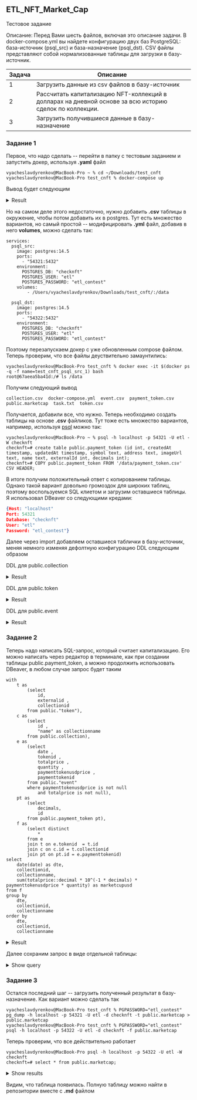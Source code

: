 ## ETL_NFT_Market_Cap

Тестовое задание

Описание:   Перед Вами шесть файлов, включая это описание задачи. В docker-compose.yml вы найдете конфигурацию
            двух баз PostgreSQL: база-источник (psql_src) и база-назначение (psql_dst). CSV файлы представляют собой
            нормализованные таблицы для загрузки в базу-источник.

| Задача      | Описание |
| ----------- | ----------- |
| 1      | Загрузить данные из csv файлов в базу-источник       |
| 2   | Рассчитать капитализацию NFT-коллекций в долларах на дневной основе за всю историю сделок по коллекции.        |
| 3 |Загрузить получившиеся данные в базу-назначение |

### Задание 1

Первое, что надо сделать -- перейти в папку с тестовым заданием и запустить докер, используя **.yaml** файл

```shell script
vyacheslavdyrenkov@MacBook-Pro ~ % cd ~/Downloads/test_cnft
vyacheslavdyrenkov@MacBook-Pro test_cnft % docker-compose up                  
```
Вывод будет следующим
<details> 
    <summary markdown="span">Result</summary>
	
```shell script
Starting test_cnft_psql_src_1 ... done
Starting test_cnft_psql_dst_1 ... done
Attaching to test_cnft_psql_dst_1, test_cnft_psql_src_1
psql_dst_1  | 
psql_dst_1  | PostgreSQL Database directory appears to contain a database; Skipping initialization
psql_dst_1  | 
psql_dst_1  | 2022-09-13 21:22:06.936 UTC [1] LOG:  starting PostgreSQL 14.5 (Debian 14.5-1.pgdg110+1) on x86_64-pc-linux-gnu, compiled by gcc (Debian 10.2.1-6) 10.2.1 20210110, 64-bit
psql_dst_1  | 2022-09-13 21:22:06.936 UTC [1] LOG:  listening on IPv4 address "0.0.0.0", port 5432
psql_dst_1  | 2022-09-13 21:22:06.936 UTC [1] LOG:  listening on IPv6 address "::", port 5432
psql_dst_1  | 2022-09-13 21:22:06.939 UTC [1] LOG:  listening on Unix socket "/var/run/postgresql/.s.PGSQL.5432"
psql_dst_1  | 2022-09-13 21:22:06.945 UTC [26] LOG:  database system was interrupted; last known up at 2022-09-13 21:20:10 UTC
psql_src_1  | 
psql_src_1  | PostgreSQL Database directory appears to contain a database; Skipping initialization
psql_src_1  | 
psql_src_1  | 2022-09-13 21:22:06.980 UTC [1] LOG:  starting PostgreSQL 14.5 (Debian 14.5-1.pgdg110+1) on x86_64-pc-linux-gnu, compiled by gcc (Debian 10.2.1-6) 10.2.1 20210110, 64-bit
psql_src_1  | 2022-09-13 21:22:06.981 UTC [1] LOG:  listening on IPv4 address "0.0.0.0", port 5432
psql_src_1  | 2022-09-13 21:22:06.981 UTC [1] LOG:  listening on IPv6 address "::", port 5432
psql_src_1  | 2022-09-13 21:22:06.984 UTC [1] LOG:  listening on Unix socket "/var/run/postgresql/.s.PGSQL.5432"
psql_src_1  | 2022-09-13 21:22:06.990 UTC [26] LOG:  database system was interrupted; last known up at 2022-09-13 21:20:10 UTC
psql_dst_1  | 2022-09-13 21:22:07.121 UTC [26] LOG:  database system was not properly shut down; automatic recovery in progress
psql_dst_1  | 2022-09-13 21:22:07.123 UTC [26] LOG:  redo starts at 0/1727BA8
psql_dst_1  | 2022-09-13 21:22:07.123 UTC [26] LOG:  invalid record length at 0/1727BE0: wanted 24, got 0
psql_dst_1  | 2022-09-13 21:22:07.123 UTC [26] LOG:  redo done at 0/1727BA8 system usage: CPU: user: 0.00 s, system: 0.00 s, elapsed: 0.00 s
psql_dst_1  | 2022-09-13 21:22:07.132 UTC [1] LOG:  database system is ready to accept connections
psql_src_1  | 2022-09-13 21:22:07.151 UTC [26] LOG:  database system was not properly shut down; automatic recovery in progress
psql_src_1  | 2022-09-13 21:22:07.154 UTC [26] LOG:  redo starts at 0/93D8BC8
psql_src_1  | 2022-09-13 21:22:07.154 UTC [26] LOG:  invalid record length at 0/93D8C00: wanted 24, got 0
psql_src_1  | 2022-09-13 21:22:07.154 UTC [26] LOG:  redo done at 0/93D8BC8 system usage: CPU: user: 0.00 s, system: 0.00 s, elapsed: 0.00 s
psql_src_1  | 2022-09-13 21:22:07.162 UTC [1] LOG:  database system is ready to accept connections
```
	
</details>

Но на самом деле этого недостаточно, нужно добавить **.csv** таблицы в окружение, чтобы потом добавить их в postgres.
Тут есть множество вариантов, но самый простой -- модифицировать **.yml** файл, добавив в него **volumes**, можно сделать так:

```shell script 
services:
  psql_src:
    image: postgres:14.5
    ports:
      - "54321:5432"
    environment:
      POSTGRES_DB: "checknft"
      POSTGRES_USER: "etl"
      POSTGRES_PASSWORD: "etl_contest"
    volumes:
        - /Users/vyacheslavdyrenkov/Downloads/test_cnft/:/data

  psql_dst:
    image: postgres:14.5
    ports:
      - "54322:5432"
    environment:
      POSTGRES_DB: "checknft"
      POSTGRES_USER: "etl"
      POSTGRES_PASSWORD: "etl_contest"
```
Поэтому перезапускаем докер с уже обновленным compose файлом. Теперь проверим, что все файлы деуствительно замаунтились:

```shell script 
vyacheslavdyrenkov@MacBook-Pro test_cnft % docker exec -it $(docker ps -q -f name=test_cnft_psql_src_1) bash
root@67aeea5ba41d:/# ls /data
```

Получим следующий вывод

```text
collection.csv	docker-compose.yml  event.csv  payment_token.csv  public.marketcap  task.txt  token.csv
```

Получается, добавили все, что нужно. Теперь необходимо создать таблицы на основе **.csv** файликов. Тут тоже есть множество вариантов, например, используя [psql](https://hub.docker.com/_/postgres/) можно так:

```
vyacheslavdyrenkov@MacBook-Pro ~ % psql -h localhost -p 54321 -U etl -W checknft 
checknft=# create table public.payment_token (id int, createdAt timestamp, updatedAt timestamp, symbol text, address text, imageUrl text, name text, externalId int, decimals int);
checknft=# COPY public.payment_token FROM '/data/payment_token.csv' CSV HEADER;
```

В итоге получим положительный ответ с копированием таблицы. Однако такой вариант довольно громоздок для широких таблиц, поэтому воспользуемся SQL клиетом и загрузим оставшиеся таблицы.
Я использовал DBeaver со следующими кредами:

```json
{Host: "localhost"
Port: 54321
Database: "checknft"
User: "etl"
Password: "etl_contest"}
```

Далее через import добавляем оставшиеся таблички в базу-источник, меняя немного изменяя дефолтную конфигурацию DDL следующим образом

DDL для public.collection

<details> 
    <summary markdown="span">Result</summary>
    
```bigquery
CREATE TABLE public.collection (
	id integer NULL,
	createdat text NULL,
	updatedat text NULL,
	"name" text NULL,
	externalid text NULL,
	description text NULL,
	logo text NULL,
	creatoraccountid integer NULL,
	ownerfee integer NULL,
	protocolfee integer NULL,
	termsandconditionsurl text NULL,
	totalsupply integer NULL,
	categoryid text NULL,
	externalslug text NULL,
	waitingforremove boolean NULL,
	isverified boolean NULL,
	marketplaceapiurl text NULL,
	marketplacecollectionname text NULL,
	marketplacecollectiondescription text NULL,
	discordurl text NULL,
	externalurl text NULL,
	mediumusername text NULL,
	telegramurl text NULL,
	twitterusername text NULL,
	instagramusername text NULL,
	wikiurl text NULL,
	imageurl text NULL,
	featuredimageurl text NULL,
	largeimageurl text NULL,
	bannerimageurl text NULL,
	onedayvolume real NULL,
	onedaychange real NULL,
	onedaysales integer NULL,
	onedayaverageprice real NULL,
	sevendayvolume real NULL,
	sevendaychange real NULL,
	sevendaysales integer NULL,
	sevendayaverageprice real NULL,
	thirtydayvolume real NULL,
	thirtydaychange real NULL,
	thirtydaysales integer NULL,
	thirtydayaverageprice real NULL,
	totalvolume real NULL,
	totalsales integer NULL,
	numowners integer NULL,
	averageprice real NULL,
	marketcap real NULL,
	floorprice real NULL,
	statsupdatedat text NULL,
	totalsupplyedition real NULL
);
```

</details>

DDL для public.token

<details> 
    <summary markdown="span">Result</summary>
	
```bigquery
CREATE TABLE public."token" (
	id integer NULL,
	createdat text NULL,
	updatedat text NULL,
	externalid integer NULL,
	collectionid integer NULL,
	contractaddress text NULL,
	contractid integer NULL,
	"name" text NULL,
	description text NULL,
	unlockablecontent text NULL,
	iseditablemetadata boolean NULL,
	quantity integer NULL,
	previewurl text NULL,
	animationurl text NULL,
	filetype text NULL,
	url text NULL,
	storagetype text NULL,
	syncedat text NULL,
	mintedat text NULL,
	metaurl text NULL,
	externalurl text NULL,
	orderssyncdate text NULL,
	attributessyncedat text NULL,
	datafeed text NULL,
	collectionname text NULL,
	creatoraccountaddress text NULL,
	creatoraccountname text NULL,
	dailypricegrowth text NULL,
	weeklypricegrowth text NULL,
	monthlypricegrowth real NULL,
	totalpricegrowth real NULL,
	metadataerror boolean NULL,
	statrarityscore real NULL,
	croppedpreviewurl text NULL,
	previewstatus text NULL
);

```
	
</details>

DDL для public.event

<details> 
    <summary markdown="span">Result</summary>
	
```bigquery
CREATE TABLE public."event" (
	id integer NULL,
	createdat text NULL,
	updatedat text NULL,
	externalid text NULL,
	tokenid integer NULL,
	eventtype text NULL,
	"date" text NULL,
	datafeed text NULL,
	auctiontype text NULL,
	currency text NULL,
	usdprice decimal(40) NULL,
	endingprice decimal(40) NULL,
	startingprice decimal(40) NULL,
	totalprice decimal(40) NULL,
	approvedaccount text NULL,
	bidamount text NULL,
	duration integer NULL,
	fromaccount text NULL,
	quantity real NULL,
	seller text NULL,
	toaccount text NULL,
	winneraccount text NULL,
	"transaction" text NULL,
	ownerfee real NULL,
	protocolfee real NULL,
	paymenttokenid real NULL,
	paymenttokenusdprice decimal(40) NULL,
	paymenttokenethprice decimal(40) NULL,
	logindex decimal(40) NULL,
	countrelated integer NULL,
	saleprotocol text NULL,
	batchtokenindex real NULL,
	saleeventindex real NULL,
	internaltype text NULL
);
```

</details>
	
### Задание 2

Теперь надо написать SQL-запрос, который считает капитализацию. Его можно написать через редактор в терминале, как при создании таблицы public.payment_token, а можно продолжить использовать DBeaver, в любом случае запрос будет таким

```bigquery
with 
	t as 
		(select
			id,
			externalid ,
			collectionid
		from public."token"),
	c as 
		(select 
			id ,
			"name" as collectionname
		from public.collection),
	e as 
		(select
			date ,
			tokenid ,
			totalprice ,
			quantity ,
			paymenttokenusdprice ,
			paymenttokenid
		from public."event"
		where paymenttokenusdprice is not null 
			and totalprice is not null),
	pt as 
		(select 
			decimals,
			id
		from public.payment_token pt),
	f as 
		(select distinct
			*
		from e 
		join t on e.tokenid  = t.id
		join c on c.id = t.collectionid 
		join pt on pt.id = e.paymenttokenid)
select 
	date(date) as dte,
	collectionid,
	collectionname,
	sum(totalprice::decimal * 10^(-1 * decimals) * paymenttokenusdprice * quantity) as marketcupusd
from f 
group by 
	dte,
	collectionid,
	collectionname
order by 
	dte,
	collectionid,
	collectionname
```

<details> 
    <summary markdown="span">Result</summary>
	
| dte      | collectionid | collectionname | marketcupusd |
| ----------- | ----------- |  ----------- |  ----------- |
| 2021-04-30 |	504 |	BoredApeYachtClub |	439.4616796875 |
| 2021-05-01 |	504 |	BoredApeYachtClub |	1416200.7639675112 |
| 2021-05-02 |	504 |	BoredApeYachtClub |	4256964.595747707 |
| 2021-05-03 |	504 |	BoredApeYachtClub |	3483298.6952427668 |
| 2021-05-04 |	504 |	BoredApeYachtClub |	1161874.9830673 |
| 2021-05-05 |	504 |	BoredApeYachtClub |	611240.0362086919 |
| 2021-05-06 |	504 |	BoredApeYachtClub |	529984.9787216347 |
| 2021-05-07 |	504 |	BoredApeYachtClub |	331013.49038239766 |
| 2021-05-08 |	504 |	BoredApeYachtClub |	271969.5717960205 |
| 2021-05-09 |	504 |	BoredApeYachtClub |	373938.1253493166 |
| 2021-05-10 |	504 |	BoredApeYachtClub |	154623.78616596683 |
| ... | ... | ... | ... | ...|
</details>

Далее сохраним запрос в виде отдельной таблицы: 

<details> 
    <summary markdown="span">Show query</summary>
	
```bigquery
with 
	t as 
		(select
			id,
			externalid ,
			collectionid
		from public."token"),
	c as 
		(select 
			id ,
			"name" as collectionname
		from public.collection),
	e as 
		(select
			date ,
			tokenid ,
			totalprice ,
			quantity ,
			paymenttokenusdprice ,
			paymenttokenid
		from public."event"
		where paymenttokenusdprice is not null 
			and totalprice is not null),
	pt as 
		(select 
			decimals,
			id
		from public.payment_token pt),
	f as 
		(select distinct
			*
		from e 
		join t on e.tokenid  = t.id
		join c on c.id = t.collectionid 
		join pt on pt.id = e.paymenttokenid),
	res as 
		(select 
			date(date) as dte,
			collectionid,
			collectionname,
			sum(totalprice::decimal * 10^(-1 * decimals) * paymenttokenusdprice * quantity) as marketcupusd
		from f 
		group by 
			dte,
			collectionid,
			collectionname
		order by 
			dte,
			collectionid,
			collectionname)

SELECT
	*
INTO TABLE public.marketcap
FROM
    res
```
</details>

### Задание 3

Остался последний шаг -- загрузить полученный результат в базу-назначение.
Как вариант можно сделать так

```shell script
vyacheslavdyrenkov@MacBook-Pro test_cnft % PGPASSWORD="etl_contest" pg_dump -h localhost -p 54321 -U etl -d checknft -t public.marketcap > public.marketcap
vyacheslavdyrenkov@MacBook-Pro test_cnft % PGPASSWORD="etl_contest" psql -h localhost -p 54322 -U etl -d checknft -f public.marketcap 
```

Теперь проверим, что все действительно работает

```shell script 
vyacheslavdyrenkov@MacBook-Pro psql -h localhost -p 54322 -U etl -W checknft 
checknft=# select * from public.marketcap;
```

<details> 
    <summary markdown="span">Show results</summary>

    dte     | collectionid |  collectionname   |    marketcupusd    
------------+--------------+-------------------+--------------------
 2021-04-30 |          504 | BoredApeYachtClub |             439.52
 2021-05-01 |          504 | BoredApeYachtClub | 1416202.0687037518
 2021-05-02 |          504 | BoredApeYachtClub |  4256936.197339389
 2021-05-03 |          504 | BoredApeYachtClub | 3483296.2647099993
 2021-05-04 |          504 | BoredApeYachtClub | 1161868.0765489377
 2021-05-05 |          504 | BoredApeYachtClub |  611240.3614000004
 2021-05-06 |          504 | BoredApeYachtClub |     529983.9087575
 2021-05-07 |          504 | BoredApeYachtClub |        331017.8682
 2021-05-08 |          504 | BoredApeYachtClub |   271970.149109375
 2021-05-09 |          504 | BoredApeYachtClub |        373943.0113
 ... | ... | ...| ...
	
</details>

Видим, что таблица появилась. 
Полную таблицу можно найти в репозитории вместе с **.md** файлом


